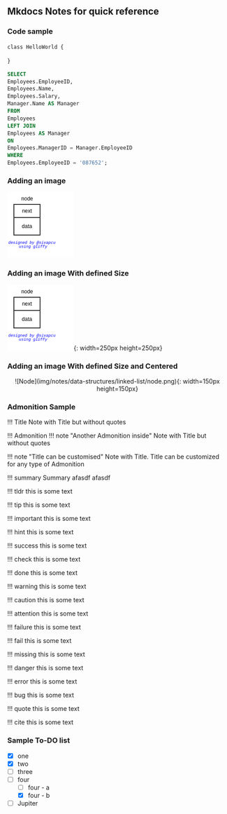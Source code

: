 ## Mkdocs Notes for quick reference

### Code sample

```
class HelloWorld {

}
```

```sql
SELECT
Employees.EmployeeID,
Employees.Name,
Employees.Salary,
Manager.Name AS Manager
FROM
Employees
LEFT JOIN
Employees AS Manager
ON
Employees.ManagerID = Manager.EmployeeID
WHERE
Employees.EmployeeID = '087652';
```

### Adding an image

![Node](img/notes/data-structures/linked-list/node.png)

### Adding an image With defined Size

![Node](img/notes/data-structures/linked-list/node.png){: width=250px height=250px}

### Adding an image With defined Size and Centered

<center>![Node](img/notes/data-structures/linked-list/node.png){: width=150px height=150px}</center>

### Admonition Sample

!!! Title
    Note with Title but without quotes

!!! Admonition
    !!! note "Another Admonition inside"
        Note with Title but without quotes

!!! note "Title can be customised"
    Note with Title. Title can be customized for any type of Admonition

!!! summary
    Summary afasdf afasdf

!!! tldr
    this is some text

!!! tip
    this is some text

!!! important
    this is some text

!!! hint
    this is some text

!!! success
    this is some text

!!! check
    this is some text

!!! done
    this is some text

!!! warning
    this is some text

!!! caution
    this is some text

!!! attention
    this is some text

!!! failure
    this is some text

!!! fail
    this is some text

!!! missing
    this is some text

!!! danger
    this is some text

!!! error
    this is some text

!!! bug
    this is some text

!!! quote
    this is some text

!!! cite
    this is some text

### Sample To-DO list

- [x] one
- [x] two
- [ ] three
- [ ] four
    - [ ] four - a
    - [x] four - b
- [ ] Jupiter